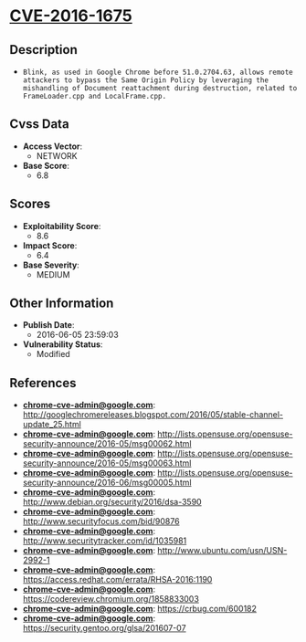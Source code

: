 
# [CVE-2016-1675](https://cve.mitre.org/cgi-bin/cvename.cgi?name=CVE-2016-1675)

## Description

- `Blink, as used in Google Chrome before 51.0.2704.63, allows remote attackers to bypass the Same Origin Policy by leveraging the mishandling of Document reattachment during destruction, related to FrameLoader.cpp and LocalFrame.cpp.`

## Cvss Data

- **Access Vector**:
  - NETWORK
- **Base Score**:
  - 6.8

## Scores

- **Exploitability Score**:
  - 8.6
- **Impact Score**:
  - 6.4
- **Base Severity**:
  - MEDIUM

## Other Information

- **Publish Date**:
  - 2016-06-05 23:59:03
- **Vulnerability Status**:
  - Modified

## References

- **chrome-cve-admin@google.com**: http://googlechromereleases.blogspot.com/2016/05/stable-channel-update_25.html
- **chrome-cve-admin@google.com**: http://lists.opensuse.org/opensuse-security-announce/2016-05/msg00062.html
- **chrome-cve-admin@google.com**: http://lists.opensuse.org/opensuse-security-announce/2016-05/msg00063.html
- **chrome-cve-admin@google.com**: http://lists.opensuse.org/opensuse-security-announce/2016-06/msg00005.html
- **chrome-cve-admin@google.com**: http://www.debian.org/security/2016/dsa-3590
- **chrome-cve-admin@google.com**: http://www.securityfocus.com/bid/90876
- **chrome-cve-admin@google.com**: http://www.securitytracker.com/id/1035981
- **chrome-cve-admin@google.com**: http://www.ubuntu.com/usn/USN-2992-1
- **chrome-cve-admin@google.com**: https://access.redhat.com/errata/RHSA-2016:1190
- **chrome-cve-admin@google.com**: https://codereview.chromium.org/1858833003
- **chrome-cve-admin@google.com**: https://crbug.com/600182
- **chrome-cve-admin@google.com**: https://security.gentoo.org/glsa/201607-07
